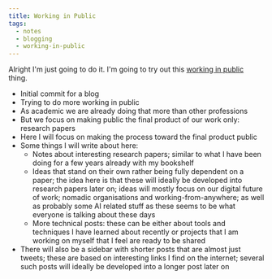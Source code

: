 ```yaml
---
title: Working in Public
tags:
  - notes
  - blogging
  - working-in-public
---
```


Alright I'm just going to do it.
I'm going to try out this [working in public](https://press.stripe.com/working-in-public) thing.

- Initial commit for a blog
- Trying to do more working in public
- As academic we are already doing that more than other professions
- But we focus on making public the final product of our work only: research papers
- Here I will focus on making the process toward the final product public
- Some things I will write about here:
  - Notes about interesting research papers; similar to what I have been doing for a few years already with my bookshelf
  - Ideas that stand on their own rather being fully dependent on a paper; the idea here is that these will ideally be developed into research papers later on; ideas will mostly focus on our digital future of work; nomadic organisations and working-from-anywhere; as well as probably some AI related stuff as these seems to be what everyone is talking about these days
  - More technical posts: these can be either about tools and techniques I have learned about recently or projects that I am working on myself that I feel are ready to be shared
- There will also be a sidebar with shorter posts that are almost just tweets; these are based on interesting links I find on the internet; several such posts will ideally be developed into a longer post later on
